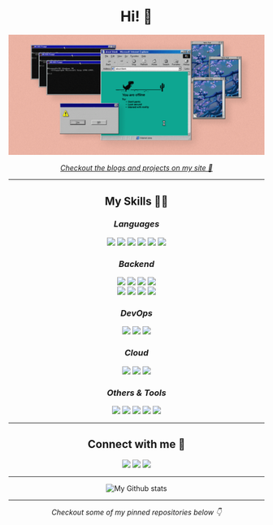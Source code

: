 <div align="center">
  <h1>Hi! 👋</h1>
</div>

![banner image](/gh-banner.png)

<div align="center">
  
  [_Checkout the blogs and projects on my site 🚀_](https://www.abhishekarya.com/)  
  
</div>

---
<div align="center">
  <h2> My Skills 👨‍💻</h2>
  
  <h3><i>Languages</i></h3>
<span>
<img src="https://img.shields.io/badge/-C-A8B9CC?logo=C&logoColor=white&style=for-the-badge"/>
<img src="https://img.shields.io/badge/-C++-00599C?logo=Cplusplus&logoColor=white&style=for-the-badge"/>
<img src="https://img.shields.io/badge/-Python-3776AB?logo=python&logoColor=white&style=for-the-badge"/>
<img src="https://img.shields.io/badge/-Java-F79918?logo=java&logoColor=white&style=for-the-badge"/>
<img src="https://img.shields.io/badge/-PHP-777BB4?logo=php&logoColor=white&style=for-the-badge"/>
 <img src="https://img.shields.io/badge/-BASH-4EAA25?logo=gnubash&logoColor=white&style=for-the-badge"/>
</span>

<h3><i>Backend</i></h3>

<div>
  <img src="https://img.shields.io/badge/-FastAPI-009688?logo=FastAPI&logoColor=white&style=for-the-badge"/>
  <img src="https://img.shields.io/badge/-Flask-000000?logo=Flask&logoColor=white&style=for-the-badge"/>
  <img src="https://img.shields.io/badge/-Spring Boot-6DB33F?logo=springboot&logoColor=white&style=for-the-badge"/>
   <img src="https://img.shields.io/badge/-Hugo-FF4088?logo=hugo&logoColor=white&style=for-the-badge"/>
  </div>
  <div>
   <img src="https://img.shields.io/badge/-MySQL-4479A1?logo=mysql&logoColor=white&style=for-the-badge"/>
    <img src="https://img.shields.io/badge/-PostgreSQL-4169E1?logo=postgresql&logoColor=white&style=for-the-badge"/>
  <img src="https://img.shields.io/badge/-MongoDB-47A248?logo=mongodb&logoColor=white&style=for-the-badge"/>
  <img src="https://img.shields.io/badge/-Redis-DC382D?logo=redis&logoColor=white&style=for-the-badge"/>
  </div>
  
<h3><i>DevOps</i></h3>
<span>
 <img src="https://img.shields.io/badge/-Linux-FCC624?logo=Linux&logoColor=white&style=for-the-badge"/>
  <img src="https://img.shields.io/badge/-Docker-2496ED?logo=docker&logoColor=white&style=for-the-badge"/>
  <img src="https://img.shields.io/badge/-Kubernetes-326CE5?logo=kubernetes&logoColor=white&style=for-the-badge"/>
</span>

<h3><i>Cloud</i></h3>
<span>
 <img src="https://img.shields.io/badge/-Microsoft Azure-0078D4?logo=microsoftazure&logoColor=white&style=for-the-badge"/>
 <img src="https://img.shields.io/badge/-Heroku-430098?logo=heroku&logoColor=white&style=for-the-badge"/>
 <img src="https://img.shields.io/badge/-Netlify-00C7B7?logo=netlify&logoColor=white&style=for-the-badge"/>
</span>

<h3><i>Others & Tools</i></h3>
<span>
 <img src="https://img.shields.io/badge/-sublime text-FF9800?logo=sublimetext&logoColor=white&style=for-the-badge"/>
 <img src="https://img.shields.io/badge/-eclipse-2C2255?logo=eclipse&logoColor=white&style=for-the-badge"/>
 <img src="https://img.shields.io/badge/-intellij idea-000000?logo=intellijidea&logoColor=white&style=for-the-badge"/>  
 <img src="https://img.shields.io/badge/-Markdown-000000?logo=markdown&logoColor=white&style=for-the-badge"/>
 <img src="https://img.shields.io/badge/-Postman-FF6C37?logo=postman&logoColor=white&style=for-the-badge"/>

</span>
  </div>

---
<div align="center">
  <h2> Connect with me 🔗</h2>
  <span>
    <a href="https://www.abhishekarya.com/"> <img src="https://img.shields.io/badge/-Website-4285F4?logo=googlechrome&logoColor=white&style=for-the-badge"/></a>
    <a href="mailto:abhishekarya102@gmail.com"> <img src="https://img.shields.io/badge/-EMail-EA4335?logo=gmail&logoColor=white&style=for-the-badge"/></a>
    <a href="https://www.linkedin.com/in/abhishekarya-1/"><img src="https://img.shields.io/badge/-LinkedIn-0A66C2?logo=linkedin&logoColor=white&style=for-the-badge"/></a>
  </span>
  
---

![My Github stats](https://github-readme-stats.vercel.app/api?username=abhishekarya1&count_private=true&show_icons=true&bg_color=F5B9A8&hide_border=true&border_radius=0&title_color=0FA691&icon_color=0FA691)

---  
  
_Checkout some of my pinned repositories below 👇_

